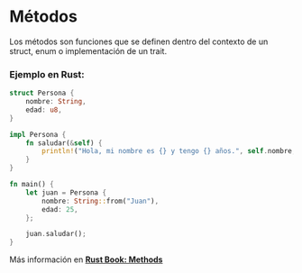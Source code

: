 # Métodos
Los métodos son funciones que se definen dentro del contexto de un struct, enum o 
implementación de un trait.

### Ejemplo en Rust:
```rust
struct Persona {
    nombre: String,
    edad: u8,
}

impl Persona {
    fn saludar(&self) {
        println!("Hola, mi nombre es {} y tengo {} años.", self.nombre, self.edad);
    }
}

fn main() {
    let juan = Persona {
        nombre: String::from("Juan"),
        edad: 25,
    };

    juan.saludar();
}
```

Más información en [**Rust Book: Methods**](https://book.rustlang-es.org/rust-book-es/ch05-03-method-syntax.html)